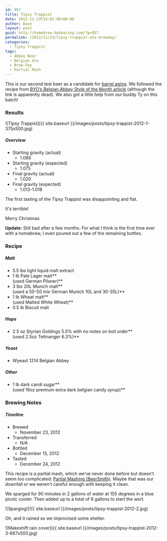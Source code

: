 ```yaml
---
id: 957
title: Tipsy Trappist
date: 2012-11-23T14:02:00+00:00
author: Dave
layout: post
guid: http://homebrew.dpdearing.com/?p=957
permalink: /2012/11/23/tipsy-trappist-ale-brewday/
categories:
  - Tipsy Trappist
tags:
  - Abbey Beer
  - Belgian Ale
  - Brew Day
  - Partial Mash
---
```

This is our second test beer as a candidate for [barrel aging](/category/the-story-of-barry/?order=ASC). We followed the recipe from [BYO’s Belgian Abbey Style of the Month article](http://www.byo.com/stories/item/200-belgian-abbey-ale-style-of-the-month) (although the link is apparently dead). We also got a little help from our buddy Ty on this batch!

<!--more-->

### Results

![Tipsy Trappist]({{ site.baseurl }}/images/posts/tipsy-trappist-2012-1-375x500.jpg)

##### Overview

  * Starting gravity (actual) 
      * 1.066
  * Starting gravity (expected) 
      * 1.075
  * Final gravity (actual) 
      * 1.020
  * Final gravity (expected) 
      * 1.013-1.018 

The first tasting of the Tipsy Trappist was disappointing and flat.

It's terrible!

Merry Christmas

**Update:** Still bad after a few months. For what I think is the first time ever with a homebrew, I even poured out a few of the remaining bottles.

### Recipe

##### Malt

  * 5.5 lbs light liquid malt extract
  * 1 lb Pale Lager malt**  
    (used German Pilsner)**
  * 3 lbs 20L Munich malt**  
    (used a 50-50 mix German Munich 10L and 30-35L)**
  * 1 lb Wheat malt**  
    (used Malted White Wheat)**
  * 0.5 lb Biscuit malt

##### Hops

  * 2.5 oz Styrian Goldings 5.5% with no notes on boil order**  
    (used 2.5oz Tettnanger 6.3%)**

##### Yeast

  * Wyeast 1214 Belgian Abbey

##### Other

  * 1 lb dark candi sugar**  
    (used 16oz premium extra dark belgian candy _syrup_)** 

### Brewing Notes

##### Timeline

  * Brewed 
      * November 23, 2012
  * Transferred 
      * N/A
  * Bottled 
      * December 15, 2012
  * Tasted 
      * December 24, 2012 

This recipe is a partial mash, which we’ve never done before but doesn’t seem too complicated: [Partial Mashing (BeerSmith)](http://beersmith.com/blog/2009/05/14/partial-mashing/). Maybe that was our downfall or we weren't careful enough with keeping it clean.

We sparged for 90 minutes in 2 gallons of water at 155 degrees in a blue picnic cooler. Then added up to a total of 6 gallons to start the wort.

![Sparging!]({{ site.baseurl }}/images/posts/tipsy-trappist-2012-2.jpg)

Oh, and it rained so we improvised some shelter.

![Makeshift rain cover]({{ site.baseurl }}/images/posts/tipsy-trappist-2012-3-667x500.jpg)
